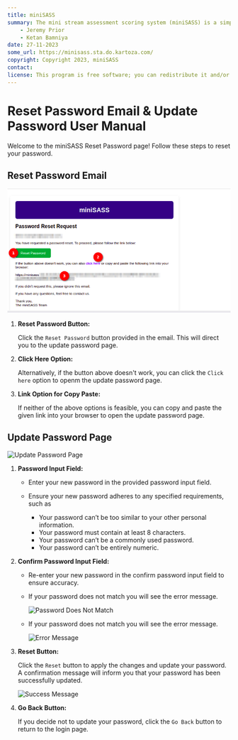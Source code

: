 ```yaml
---
title: miniSASS
summary: The mini stream assessment scoring system (miniSASS) is a simple and accessible citizen science tool for monitoring the water quality and health of stream and river systems. You collect a sample of aquatic macroinvertebrates (small, but large enough to see animals with no internal skeletons) from a site in a stream or river. The community of these aquatic macroinvertebrates present then tells you about the water quality and health of the stream or river based on the concept that different groups of aquatic macroinvertebrates have different tolerances and sensitivities to disturbance and pollution.
    - Jeremy Prior
    - Ketan Bamniya
date: 27-11-2023
some_url: https://minisass.sta.do.kartoza.com/
copyright: Copyright 2023, miniSASS
contact:
license: This program is free software; you can redistribute it and/or modify it under the terms of the GNU Affero General Public License as published by the Free Software Foundation; either version 3 of the License, or (at your option) any later version.
---
```


# Reset Password Email & Update Password User Manual

Welcome to the miniSASS Reset Password page! Follow these steps to reset your password.

## Reset Password Email

![Reset Password Email](./img/reset-password-email-1.png)

1. **Reset Password Button:**

    Click the `Reset Password` button provided in the email. This will direct you to the update password page.

2. **Click Here Option:**

    Alternatively, if the button above doesn't work, you can click the `Click here` option to openm the update password page.

3. **Link Option for Copy Paste:**

    If neither of the above options is feasible, you can copy and paste the given link into your browser to open the update password page.

## Update Password Page

![Update Password Page](./img/reset-password-email-2.png)

1. **Password Input Field:**

    - Enter your new password in the provided password input field.
    - Ensure your new password adheres to any specified requirements, such as
        
        * Your password can’t be too similar to your other personal information. 
        * Your password must contain at least 8 characters.
        * Your password can’t be a commonly used password.
        * Your password can’t be entirely numeric.

2. **Confirm Password Input Field:**

    - Re-enter your new password in the confirm password input field to ensure accuracy.
    - If your password does not match you will see the error message.

        ![Password Does Not Match](./img/reset-password-email-4.png)

    - If your password does not match you will see the error message.

        ![Error Message](./img/reset-password-email-5.png)

3. **Reset Button:**

    Click the `Reset` button to apply the changes and update your password.
    A confirmation message will inform you that your password has been successfully updated.

    ![Success Message](./img/reset-password-email-6.png)

4. **Go Back Button:**

    If you decide not to update your password, click the `Go Back` button to return to the login page.
